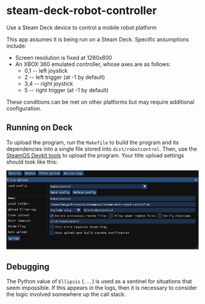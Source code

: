 # steam-deck-robot-controller
Use a Steam Deck device to control a mobile robot platform

This app assumes it is being run on a Steam Deck.
Specific assumptions include:

- Screen resolution is fixed at 1280x800
- An XBOX 360 emulated controller, whose axes are as follows:
  - 0,1 -- left joystick
  - 2 -- left trigger (at -1 by default)
  - 3,4 -- right joystick
  - 5 -- right trigger (at -1 by default)

These conditions can be met on other platforms but may require additional configuration.

## Running on Deck

To upload the program, run the `Makefile` to build the program and its dependencies into a single file stored into `dist/robotcontrol`.
Then, use the [SteamOS Devkit tools](https://partner.steamgames.com/doc/steamdeck/loadgames) to upload the program.
Your title upload settings should look like this:

![Upload settings](images/upload_config.png)

## Debugging

The Python value of `Ellipsis` (`...`) is used as a sentinel for situations that seem impossible.
If this appears in the logs, then it is necessary to consider the logic involved somewhere up the call stack.